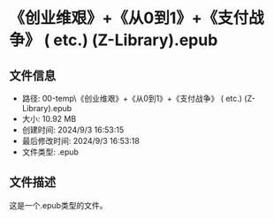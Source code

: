 ﻿# 《创业维艰》+《从0到1》+《支付战争》 ( etc.) (Z-Library).epub

## 文件信息
- 路径: 00-temp\《创业维艰》+《从0到1》+《支付战争》 ( etc.) (Z-Library).epub
- 大小: 10.92 MB
- 创建时间: 2024/9/3 16:53:15
- 最后修改时间: 2024/9/3 16:53:18
- 文件类型: .epub

## 文件描述
这是一个.epub类型的文件。

